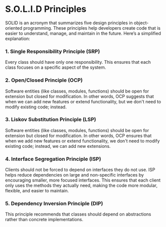 # S.O.L.I.D Principles

SOLID is an acronym that summarizes five design principles in object-oriented programming. These principles help developers create code that is easier to understand, manage, and maintain in the future. Here’s a simplified explanation:
### 1. Single Responsibility Principle (SRP)

Every class should have only one responsibility. This ensures that each class focuses on a specific aspect of the system.

### 2. Open/Closed Principle (OCP)

Software entities (like classes, modules, functions) should be open for extension but closed for modification. In other words, OCP suggests that when we can add new features or extend functionality, but we don't need to modify existing code; instead.

### 3. Liskov Substitution Principle (LSP)

Software entities (like classes, modules, functions) should be open for extension but closed for modification. In other words, OCP ensures that when we add new features or extend functionality, we don't need to modify existing code; instead, we can add new extensions.

### 4. Interface Segregation Principle (ISP)

Clients should not be forced to depend on interfaces they do not use. ISP helps reduce dependencies on large and non-specific interfaces by encouraging smaller, more focused interfaces. This ensures that each client only uses the methods they actually need, making the code more modular, flexible, and easier to maintain.

### 5. Dependency Inversion Principle (DIP)

This principle recommends that classes should depend on abstractions rather than concrete implementations.